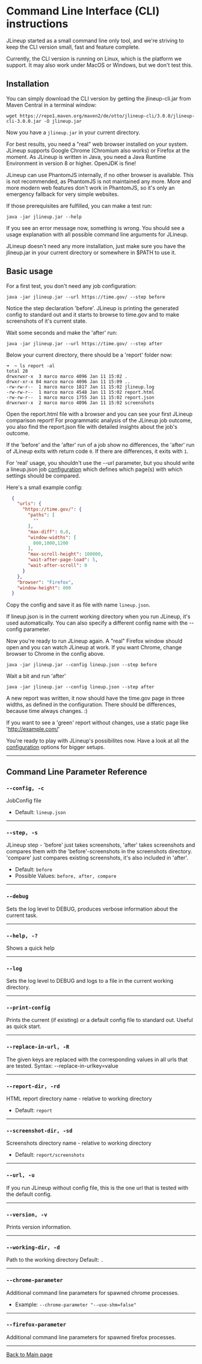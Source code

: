 # Command Line Interface (CLI) instructions

JLineup started as a small command line only tool, and we're striving
to keep the CLI version small, fast and feature complete.

Currently, the CLI version is running on Linux, which is the platform we
support. It may also work under MacOS or Windows, but we don't test this.

## Installation

You can simply download the CLI version by getting the jlineup-cli.jar
from Maven Central in a terminal window:

`wget https://repo1.maven.org/maven2/de/otto/jlineup-cli/3.0.0/jlineup-cli-3.0.0.jar -O jlineup.jar`

Now you have a `jlineup.jar` in your current directory.

For best results, you need a "real" web browser installed on your system.
JLineup supports Google Chrome (Chromium also works) or Firefox at the
moment. As JLineup is written in Java, you need a Java Runtime
Environment in version 8 or higher. OpenJDK is fine!

JLineup can use PhantomJS internally, if no other browser is available.
This is not recommended, as PhantomJS is not maintained any more. More
and more modern web features don't work in PhantomJS, so it's only an
emergency fallback for very simple websites.

If those prerequisites are fulfilled, you can make a test run:

`java -jar jlineup.jar --help`

If you see an error message now, something is wrong. You should see
a usage explanation with all possible command line arguments for JLineup.

JLineup doesn't need any more installation, just make sure you have the
jlineup.jar in your current directory or somewhere in $PATH to use it.

## Basic usage

For a first test, you don't need any job configuration:

`java -jar jlineup.jar --url https://time.gov/ --step before`

Notice the step declaration 'before'. JLineup is printing the generated
config to standard out and it starts to browse to time.gov and to make
screenshots of it's current state.

Wait some seconds and make the 'after' run:

`java -jar jlineup.jar --url https://time.gov/ --step after`

Below your current directory, there should be a 'report' folder now:

```
➜  ~ ls report -al
total 28
drwxrwxr-x  3 marco marco 4096 Jan 11 15:02 .
drwxr-xr-x 84 marco marco 4096 Jan 11 15:09 ..
-rw-rw-r--  1 marco marco 1817 Jan 11 15:02 jlineup.log
-rw-rw-r--  1 marco marco 4548 Jan 11 15:02 report.html
-rw-rw-r--  1 marco marco 1755 Jan 11 15:02 report.json
drwxrwxr-x  2 marco marco 4096 Jan 11 15:02 screenshots
```
Open the report.html file with a browser and you can see your first
JLineup comparison report! For programmatic analysis of the JLineup
job outcome, you also find the report.json file with detailed insights
about the job's outcome.

If the 'before' and the 'after' run of a job show no differences, the
'after' run of JLineup exits with return code `0`. If there are
differences, it exits with `1`.

For 'real' usage, you shouldn't use the --url parameter, but you should
write a lineup.json job [configuration](CONFIGURATION.md) which defines which page(s) with which
settings should be compared.

Here's a small example config:

```json
  {
    "urls": {
      "https://time.gov/": {
        "paths": [
          ""
        ],
        "max-diff": 0.0,
        "window-widths": [
          800,1000,1200
        ],
        "max-scroll-height": 100000,
        "wait-after-page-load": 5,
        "wait-after-scroll": 0
      }
    },
    "browser": "Firefox",
    "window-height": 800
  }
```

Copy the config and save it as file with name `lineup.json`.

If lineup.json is in the current working directory when you run JLineup,
it's used automatically. You can also specify a different config name
with the --config parameter.

Now you're ready to run JLineup again. A "real" Firefox window should
open and you can watch JLineup at work. If you want Chrome, change
browser to Chrome in the config above.

`java -jar jlineup.jar --config lineup.json --step before`

Wait a bit and run 'after'

`java -jar jlineup.jar --config lineup.json --step after`

A new report was written, it now should have the time.gov page
in three widths, as defined in the configuration. There should be
differences, because time always changes. :)

If you want to see a 'green' report without changes, use a static page
like 'http://example.com/'

You're ready to play with JLineup's possibilites now. Have a look at all
the [configuration](CONFIGURATION.md) options for bigger setups.

---

## Command Line Parameter Reference

### `--config, -c`

JobConfig file
* Default: `lineup.json`

---

### `--step, -s`

JLineup step - 'before' just takes screenshots, 'after' takes
screenshots and compares them with the 'before'-screenshots in the
screenshots directory. 'compare' just compares existing screenshots,
it's also included in 'after'.
* Default: `before`
* Possible Values: `before, after, compare`

---

### `--debug`

Sets the log level to DEBUG, produces verbose information about the
current task.

---

### `--help, -?`

Shows a quick help

---

### `--log`

Sets the log level to DEBUG and logs to a file in the current working
directory.

---

### `--print-config`

Prints the current (if existing) or a default config file to standard
out. Useful as quick start.

---

### `--replace-in-url, -R`

The given keys are replaced with the corresponding values in all urls
that are tested.
Syntax: --replace-in-urlkey=value

---

### `--report-dir, -rd`

HTML report directory name - relative to working directory
* Default: `report`

---

### `--screenshot-dir, -sd`

Screenshots directory name - relative to working directory
* Default: `report/screenshots`

---

### `--url, -u`

If you run JLineup without config file, this is the one url that is
tested with the default config.

---

### `--version, -v`

Prints version information.

---

### `--working-dir, -d`

Path to the working directory
Default: `.`

---

### `--chrome-parameter`

Additional command line parameters for spawned chrome processes.
* Example: `--chrome-parameter "--use-shm=false"`

---

### `--firefox-parameter`

Additional command line parameters for spawned firefox processes.

---

[Back to Main page](../README.md)